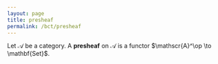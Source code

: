 ```yaml
---
layout: page
title: presheaf
permalink: /bct/presheaf
---
```

Let $\mathscr{A}$ be a category.  A **presheaf**    on $\mathscr{A}$ is a functor $\mathscr{A}^\op \to \mathbf{Set}$.
